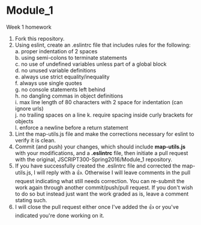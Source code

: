 # Module_1
Week 1 homework

1. Fork this repository.
2. Using eslint, create an .eslintrc file that includes rules for the following:  
  a. proper indentation of 2 spaces  
  b. using semi-colons to terminate statements  
  c. no use of undefined variables unless part of a global block  
  d. no unused variable definitions  
  e. always use strict equality/inequality  
  f. always use single quotes  
  g. no console statements left behind  
  h. no dangling commas in object definitions  
  i. max line length of 80 characters with 2 space for indentation (can ignore urls)  
  j. no trailing spaces on a line 
  k. require spacing inside curly brackets for objects   
  l. enforce a newline before a return statement  
3. Lint the map-utils.js file and make the corrections necessary for eslint to verify it is clean.
4. Commit (and push) your changes, which should include __map-utils.js__ with your modifications, and a __.eslintrc__ file, then initiate a pull request with the original, JSCRIPT300-Spring2016/Module_1 repository.
5. If you have successfully created the .eslintrc file and corrected the map-utils.js, I will reply with a :+1:. Otherwise I will leave comments in the pull request indicating what still needs correction. You can re-submit the work again through another commit/push/pull request. If you don't wish to do so but instead just want the work graded as is, leave a comment stating such.
6. I will close the pull request either once I've added the :+1: or you've indicated you're done working on it.
